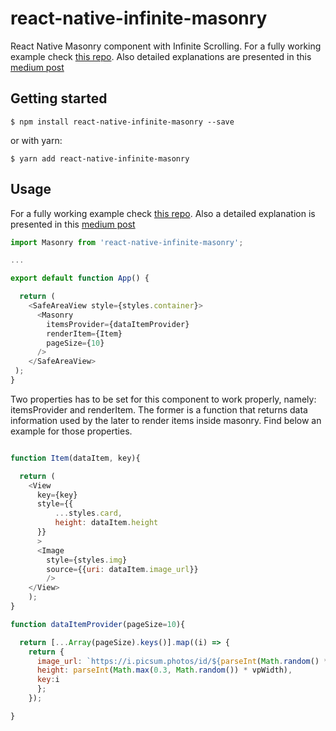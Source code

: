 # react-native-infinite-masonry

React Native Masonry component with Infinite Scrolling. For a fully working example check [this repo](http://github.com/roj4s/react-native-masonry-gist). Also detailed explanations are presented in this [medium post](https://medium.com/@rojas_31524/react-native-masonry-with-infinite-scrolling-6104392f0ff4)

## Getting started

`$ npm install react-native-infinite-masonry --save`

 or with yarn:

`$ yarn add react-native-infinite-masonry`

## Usage

For a fully working example check [this repo](http://github.com/roj4s/react-native-masonry-gist). Also a detailed explanation is presented in this [medium post](https://medium.com/@rojas_31524/react-native-masonry-with-infinite-scrolling-6104392f0ff4)

```javascript
import Masonry from 'react-native-infinite-masonry';

...

export default function App() {

  return (
    <SafeAreaView style={styles.container}>
      <Masonry
        itemsProvider={dataItemProvider}
        renderItem={Item}
        pageSize={10}
      />
    </SafeAreaView>
 );
}

```
Two properties has to be set for this component to work properly, namely: itemsProvider and renderItem. The former is a function that returns data information used by the later to render items inside masonry. Find below an example for those properties.


```javascript

function Item(dataItem, key){

  return (
    <View
      key={key}
      style={{
          ...styles.card,
          height: dataItem.height
      }}
      >
      <Image
        style={styles.img}
        source={{uri: dataItem.image_url}}
        />
    </View>
    );
}

function dataItemProvider(pageSize=10){

  return [...Array(pageSize).keys()].map((i) => {
    return {
      image_url: `https://i.picsum.photos/id/${parseInt(Math.random() * 200)}/300/400.jpg`,
      height: parseInt(Math.max(0.3, Math.random()) * vpWidth),
      key:i
      };
    });

}

```
